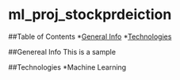 # ml_proj_stockprdeiction
##Table of Contents
*[General Info](#general-info)
*[Technologies](#technologies)

##Genereal Info
This is a sample

##Technologies
*Machine Learning
